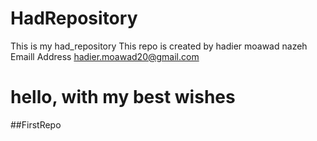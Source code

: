 # HadRepository
This is my had_repository
This repo is created by hadier moawad nazeh 
Emaill Address hadier.moawad20@gmail.com
<h1> hello, with my best wishes</h1>
##FirstRepo

